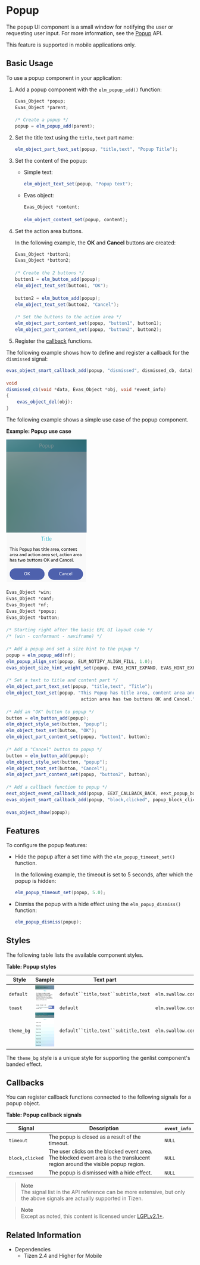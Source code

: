 # Popup

The popup UI component is a small window for notifying the user or requesting user input. For more information, see the [Popup](../../../../../org.tizen.native.mobile.apireference/group__Elm__Popup.html) API.

This feature is supported in mobile applications only.

## Basic Usage

To use a popup component in your application:

1. Add a popup component with the `elm_popup_add()` function:

   ```csharp
   Evas_Object *popup;
   Evas_Object *parent;

   /* Create a popup */
   popup = elm_popup_add(parent);
   ```

2. Set the title text using the `title,text` part name:

   ```csharp
   elm_object_part_text_set(popup, "title,text", "Popup Title");
   ```

3. Set the content of the popup:

   - Simple text:

     ```csharp
     elm_object_text_set(popup, "Popup text");
     ```

   - Evas object:

     ```csharp
     Evas_Object *content;

     elm_object_content_set(popup, content);
     ```

4. Set the action area buttons.

   In the following example, the **OK** and **Cancel** buttons are created:

   ```csharp
   Evas_Object *button1;
   Evas_Object *button2;

   /* Create the 2 buttons */
   button1 = elm_button_add(popup);
   elm_object_text_set(button1, "OK");

   button2 = elm_button_add(popup);
   elm_object_text_set(button2, "Cancel");

   /* Set the buttons to the action area */
   elm_object_part_content_set(popup, "button1", button1);
   elm_object_part_content_set(popup, "button2", button2);
   ```

5. Register the [callback](#callbacks) functions.  

  The following example shows how to define and register a callback for the `dismissed` signal:

   ```csharp
   evas_object_smart_callback_add(popup, "dismissed", dismissed_cb, data);

   void
   dismissed_cb(void *data, Evas_Object *obj, void *event_info)
   {
       evas_object_del(obj);
   }
   ```

The following example shows a simple use case of the popup component.

**Example: Popup use case**

 ![Alignment](./media/popup.png)

```csharp
Evas_Object *win;
Evas_Object *conf;
Evas_Object *nf;
Evas_Object *popup;
Evas_Object *button;

/* Starting right after the basic EFL UI layout code */
/* (win - conformant - naviframe) */

/* Add a popup and set a size hint to the popup */
popup = elm_popup_add(nf);
elm_popup_align_set(popup, ELM_NOTIFY_ALIGN_FILL, 1.0);
evas_object_size_hint_weight_set(popup, EVAS_HINT_EXPAND, EVAS_HINT_EXPAND);

/* Set a text to title and content part */
elm_object_part_text_set(popup, "title,text", "Title");
elm_object_text_set(popup, "This Popup has title area, content area and action area set,
                            action area has two buttons OK and Cancel.");

/* Add an "OK" button to popup */
button = elm_button_add(popup);
elm_object_style_set(button, "popup");
elm_object_text_set(button, "OK");
elm_object_part_content_set(popup, "button1", button);

/* Add a "Cancel" button to popup */
button = elm_button_add(popup);
elm_object_style_set(button, "popup");
elm_object_text_set(button, "Cancel");
elm_object_part_content_set(popup, "button2", button);

/* Add a callback function to popup */
eext_object_event_callback_add(popup, EEXT_CALLBACK_BACK, eext_popup_back_cb, NULL);
evas_object_smart_callback_add(popup, "block,clicked", popup_block_clicked_cb, NULL);

evas_object_show(popup);
```

## Features

To configure the popup features:

- Hide the popup after a set time with the `elm_popup_timeout_set()` function.

  In the following example, the timeout is set to 5 seconds, after which the popup is hidden:

  ```csharp
  elm_popup_timeout_set(popup, 5.0);
  ```

- Dismiss the popup with a hide effect using the `elm_popup_dismiss()` function:

  ```csharp
  elm_popup_dismiss(popup);
  ```

## Styles

The following table lists the available component styles.

**Table: Popup styles**

| Style      | Sample                                   | Text part                            | Swallow part                             |
|----------|----------------------------------------|------------------------------------|----------------------------------------|
| `default`  | ![elm/button/base/default](./media/popup_default.png) | `default``title,text``subtitle,text` | `elm.swallow.content``button1``button2``button3` |
| `toast`    | ![elm/button/base/default](./media/popup_toast.png) | `default`                            | `elm.swallow.content`                    |
| `theme_bg` | ![elm/button/base/default](./media/popup_theme_bg.png) | `default``title,text``subtitle,text` | `elm.swallow.content``button1``button2``button3` |

The `theme_bg` style is a unique style for supporting the genlist component's banded effect.

## Callbacks

You can register callback functions connected to the following signals for a popup object.

**Table: Popup callback signals**

| Signal          | Description                              | `event_info` |
|---------------|----------------------------------------|------------|
| `timeout`       | The popup is closed as a result of the timeout. | `NULL`       |
| `block,clicked` | The user clicks on the blocked event area. The blocked event area is the translucent region around the visible popup region. | `NULL`       |
| `dismissed`     | The popup is dismissed with a hide effect. | `NULL`       |

> **Note**  
> The signal list in the API reference can be more extensive, but only the above signals are actually supported in Tizen.

> **Note**  
> Except as noted, this content is licensed under [LGPLv2.1+](http://opensource.org/licenses/LGPL-2.1).

## Related Information
- Dependencies
  - Tizen 2.4 and Higher for Mobile

